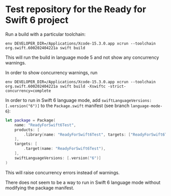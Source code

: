 # Test repository for the Ready for Swift 6 project

Run a build with a particular toolchain:

```
env DEVELOPER_DIR=/Applications/Xcode-15.3.0.app xcrun --toolchain org.swift.600202404221a swift build
```

This will run the build in language mode 5 and not show any concurrency warnings.

In order to show concurrency warnings, run

```
env DEVELOPER_DIR=/Applications/Xcode-15.3.0.app xcrun --toolchain org.swift.600202404221a swift build -Xswiftc -strict-concurrency=complete
```

In order to run in Swift 6 language mode, add `swiftLanguageVersions: [.version("6")]` to the `Package.swift` manifest (see branch `language-mode-6`):

```swift
let package = Package(
    name: "ReadyForSwift6Test",
    products: [
        .library(name: "ReadyForSwift6Test", targets: ["ReadyForSwift6Test"]),
    ],
    targets: [
        .target(name: "ReadyForSwift6Test"),
    ],
    swiftLanguageVersions: [.version("6")]
)
```

This will raise concurrency errors instead of warnings.

There does not seem to be a way to run in Swift 6 language mode without modifying the package manifest.
